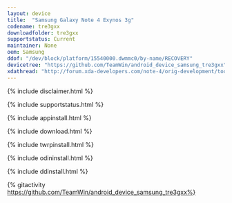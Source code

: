```yaml
---
layout: device
title:  "Samsung Galaxy Note 4 Exynos 3g"
codename: tre3gxx
downloadfolder: tre3gxx
supportstatus: Current
maintainer: None
oem: Samsung
ddof: "/dev/block/platform/15540000.dwmmc0/by-name/RECOVERY"
devicetree: "https://github.com/TeamWin/android_device_samsung_tre3gxx"
xdathread: "http://forum.xda-developers.com/note-4/orig-development/tool-utility-twrp-2-8-1-x-teamwin-t2956011"
---
```


{% include disclaimer.html %}

{% include supportstatus.html %}

{% include appinstall.html %}

{% include download.html %}

{% include twrpinstall.html %}

{% include odininstall.html %}

{% include ddinstall.html %}

{% gitactivity  https://github.com/TeamWin/android_device_samsung_tre3gxx%}

